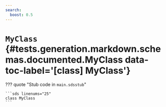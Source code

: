 ```yaml
---
search:
  boost: 0.5
---
```


[//]: # (DO NOT EDIT THIS FILE DIRECTLY. Instead, edit the corresponding stub file and execute `npm run docs:api`.)

# <code class="doc-symbol doc-symbol-class"></code> `MyClass` {#tests.generation.markdown.schemas.documented.MyClass data-toc-label='[class] MyClass'}

??? quote "Stub code in `main.sdsstub`"

    ```sds linenums="25"
    class MyClass
    ```
